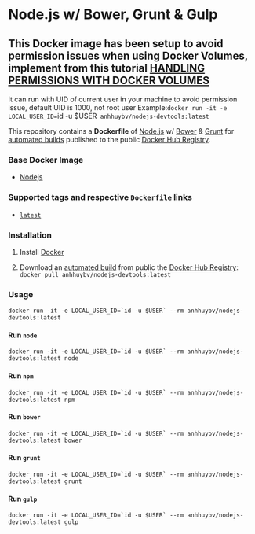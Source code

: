 # Node.js w/ Bower, Grunt & Gulp

## This Docker image has been setup to avoid permission issues when using Docker Volumes, implement from this tutorial [HANDLING PERMISSIONS WITH DOCKER VOLUMES](https://denibertovic.com/posts/handling-permissions-with-docker-volumes/)

It can run with UID of current user in your machine to avoid permission issue, default UID is 1000, not root user
Example:`docker run -it -e LOCAL_USER_ID=`id -u $USER` anhhuybv/nodejs-devtools:latest`

This repository contains a **Dockerfile** of [Node.js](http://nodejs.org/) w/ [Bower](http://bower.io/) & [Grunt](http://gruntjs.com/) for [automated builds](https://github.com/anhhuycao/docker-nodejs-devtools/) published to the public [Docker Hub Registry](https://hub.docker.com/).

### Base Docker Image

- [Nodejs](https://hub.docker.com/_/node)

### Supported tags and respective `Dockerfile` links

- [`latest`](https://github.com/anhhuycao/docker-nodejs-devtools/blob/master/Dockerfile)

### Installation

1. Install [Docker](https://www.docker.com/)

2. Download an [automated build](https://github.com/anhhuycao/docker-nodejs-devtools) from public the [Docker Hub Registry](https://hub.docker.com/): `docker pull anhhuybv/nodejs-devtools:latest`

### Usage

    docker run -it -e LOCAL_USER_ID=`id -u $USER` --rm anhhuybv/nodejs-devtools:latest

#### Run `node`

    docker run -it -e LOCAL_USER_ID=`id -u $USER` --rm anhhuybv/nodejs-devtools:latest node

#### Run `npm`

    docker run -it -e LOCAL_USER_ID=`id -u $USER` --rm anhhuybv/nodejs-devtools:latest npm

#### Run `bower`

    docker run -it -e LOCAL_USER_ID=`id -u $USER` --rm anhhuybv/nodejs-devtools:latest bower

#### Run `grunt`

    docker run -it -e LOCAL_USER_ID=`id -u $USER` --rm anhhuybv/nodejs-devtools:latest grunt

#### Run `gulp`

    docker run -it -e LOCAL_USER_ID=`id -u $USER` --rm anhhuybv/nodejs-devtools:latest gulp
